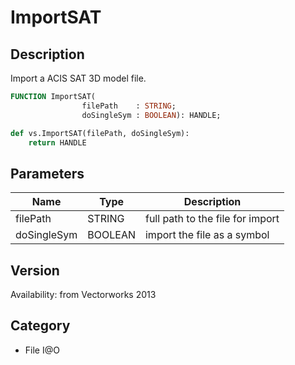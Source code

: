 # ImportSAT

## Description
Import a ACIS SAT 3D model file.

```pascal
FUNCTION ImportSAT(
				filePath    : STRING;
				doSingleSym : BOOLEAN): HANDLE;
```

```python
def vs.ImportSAT(filePath, doSingleSym):
    return HANDLE
```

## Parameters
|Name|Type|Description|
|---|---|---|
|filePath|STRING|full path to the file for import|
|doSingleSym|BOOLEAN|import the file as a symbol|

## Version
Availability: from Vectorworks 2013

## Category
* File I@O

